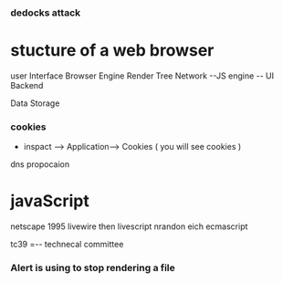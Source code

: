 ### dedocks attack

# stucture of a web browser 
  user Interface 
  Browser Engine 
  Render Tree
  Network --JS engine -- UI Backend

Data Storage 

### cookies 
 - inspact --> Application--> Cookies ( you will see cookies )

 dns propocaion

 # javaScript 
 netscape 1995
  livewire then livescript
  nrandon eich
  ecmascript
   
   tc39 =-- technecal committee
   
  ### Alert is using to stop rendering a file

  